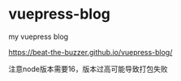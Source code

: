 # vuepress-blog
my vuepress blog

https://beat-the-buzzer.github.io/vuepress-blog/

注意node版本需要16，版本过高可能导致打包失败

